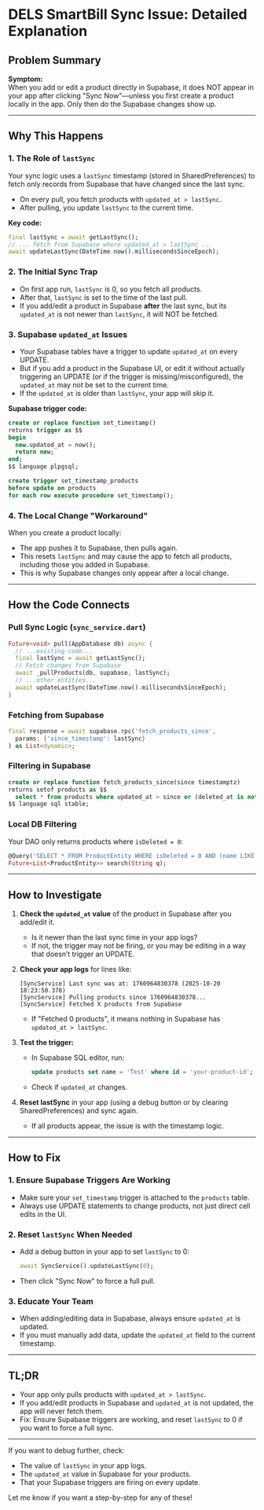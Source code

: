 # DELS SmartBill Sync Issue: Detailed Explanation

## Problem Summary

**Symptom:**  
When you add or edit a product directly in Supabase, it does NOT appear in your app after clicking "Sync Now"—unless you first create a product locally in the app. Only then do the Supabase changes show up.

---

## Why This Happens

### 1. The Role of `lastSync`

Your sync logic uses a `lastSync` timestamp (stored in SharedPreferences) to fetch only records from Supabase that have changed since the last sync.  
- On every pull, you fetch products with `updated_at > lastSync`.
- After pulling, you update `lastSync` to the current time.

**Key code:**
```dart
final lastSync = await getLastSync();
// ... fetch from Supabase where updated_at > lastSync ...
await updateLastSync(DateTime.now().millisecondsSinceEpoch);
```

### 2. The Initial Sync Trap

- On first app run, `lastSync` is 0, so you fetch all products.
- After that, `lastSync` is set to the time of the last pull.
- If you add/edit a product in Supabase **after** the last sync, but its `updated_at` is not newer than `lastSync`, it will NOT be fetched.

### 3. Supabase `updated_at` Issues

- Your Supabase tables have a trigger to update `updated_at` on every UPDATE.
- But if you add a product in the Supabase UI, or edit it without actually triggering an UPDATE (or if the trigger is missing/misconfigured), the `updated_at` may not be set to the current time.
- If the `updated_at` is older than `lastSync`, your app will skip it.

**Supabase trigger code:**
```sql
create or replace function set_timestamp()
returns trigger as $$
begin
  new.updated_at = now();
  return new;
end;
$$ language plpgsql;

create trigger set_timestamp_products
before update on products
for each row execute procedure set_timestamp();
```

### 4. The Local Change "Workaround"

When you create a product locally:
- The app pushes it to Supabase, then pulls again.
- This resets `lastSync` and may cause the app to fetch all products, including those you added in Supabase.
- This is why Supabase changes only appear after a local change.

---

## How the Code Connects

### Pull Sync Logic (`sync_service.dart`)

```dart
Future<void> pull(AppDatabase db) async {
  // ...existing code...
  final lastSync = await getLastSync();
  // Fetch changes from Supabase
  await _pullProducts(db, supabase, lastSync);
  // ...other entities...
  await updateLastSync(DateTime.now().millisecondsSinceEpoch);
}
```

### Fetching from Supabase

```dart
final response = await supabase.rpc('fetch_products_since', 
  params: {'since_timestamp': lastSync}
) as List<dynamic>;
```

### Filtering in Supabase

```sql
create or replace function fetch_products_since(since timestamptz)
returns setof products as $$
  select * from products where updated_at > since or (deleted_at is not null and deleted_at > since);
$$ language sql stable;
```

### Local DB Filtering

Your DAO only returns products where `isDeleted = 0`:
```dart
@Query('SELECT * FROM ProductEntity WHERE isDeleted = 0 AND (name LIKE :q OR category LIKE :q) ORDER BY name ASC')
Future<List<ProductEntity>> search(String q);
```

---

## How to Investigate

1. **Check the `updated_at` value** of the product in Supabase after you add/edit it.  
   - Is it newer than the last sync time in your app logs?
   - If not, the trigger may not be firing, or you may be editing in a way that doesn’t trigger an UPDATE.

2. **Check your app logs** for lines like:
   ```
   [SyncService] Last sync was at: 1760964830378 (2025-10-20 18:23:50.378)
   [SyncService] Pulling products since 1760964830378...
   [SyncService] Fetched X products from Supabase
   ```
   - If "Fetched 0 products", it means nothing in Supabase has `updated_at > lastSync`.

3. **Test the trigger:**
   - In Supabase SQL editor, run:
     ```sql
     update products set name = 'Test' where id = 'your-product-id';
     ```
   - Check if `updated_at` changes.

4. **Reset lastSync** in your app (using a debug button or by clearing SharedPreferences) and sync again.  
   - If all products appear, the issue is with the timestamp logic.

---

## How to Fix

### 1. Ensure Supabase Triggers Are Working

- Make sure your `set_timestamp` trigger is attached to the `products` table.
- Always use UPDATE statements to change products, not just direct cell edits in the UI.

### 2. Reset `lastSync` When Needed

- Add a debug button in your app to set `lastSync` to 0:
  ```dart
  await SyncService().updateLastSync(0);
  ```
- Then click "Sync Now" to force a full pull.

### 3. Educate Your Team

- When adding/editing data in Supabase, always ensure `updated_at` is updated.
- If you must manually add data, update the `updated_at` field to the current timestamp.

---

## TL;DR

- Your app only pulls products with `updated_at > lastSync`.
- If you add/edit products in Supabase and `updated_at` is not updated, the app will never fetch them.
- Fix: Ensure Supabase triggers are working, and reset `lastSync` to 0 if you want to force a full sync.

---

If you want to debug further, check:
- The value of `lastSync` in your app logs.
- The `updated_at` value in Supabase for your products.
- That your Supabase triggers are firing on every update.

Let me know if you want a step-by-step for any of these!
